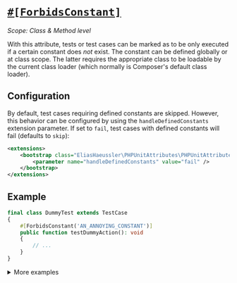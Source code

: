 # [`#[ForbidsConstant]`](../../src/Attribute/ForbidsConstant.php)

_Scope: Class & Method level_

With this attribute, tests or test cases can be marked as to be only executed
if a certain constant does *not* exist. The constant can be defined globally or
at class scope. The latter requires the appropriate class to be loadable by the
current class loader (which normally is Composer's default class loader).

## Configuration

By default, test cases requiring defined constants are skipped. However, this
behavior can be configured by using the `handleDefinedConstants` extension
parameter. If set to `fail`, test cases with defined constants will fail
(defaults to `skip`):

```xml
<extensions>
    <bootstrap class="EliasHaeussler\PHPUnitAttributes\PHPUnitAttributesExtension">
        <parameter name="handleDefinedConstants" value="fail" />
    </bootstrap>
</extensions>
```

## Example

```php
final class DummyTest extends TestCase
{
    #[ForbidsConstant('AN_ANNOYING_CONSTANT')]
    public function testDummyAction(): void
    {
        // ...
    }
}
```

<details>
<summary>More examples</summary>

### Forbid class constant

Class level:

```php
#[ForbidsConstant(AnAnnoyingClass::class . '::AN_ANNOYING_CONSTANT')]
final class DummyTest extends TestCase
{
    public function testDummyAction(): void
    {
        // Skipped if AnAnnoyingClass::AN_ANNOYING_CONSTANT is defined.
    }

    public function testOtherDummyAction(): void
    {
        // Skipped if AnAnnoyingClass::AN_ANNOYING_CONSTANT is defined.
    }
}
```

Method level:

```php
final class DummyTest extends TestCase
{
    #[ForbidsConstant(AnAnnoyingClass::class . '::AN_ANNOYING_CONSTANT')]
    public function testDummyAction(): void
    {
        // Skipped if AnAnnoyingClass::AN_ANNOYING_CONSTANT is defined.
    }

    public function testOtherDummyAction(): void
    {
        // Not skipped.
    }
}
```

### Forbid class constant and provide custom message

Class level:

```php
#[ForbidsConstant(AnAnnoyingClass::class . '::AN_ANNOYING_CONSTANT', 'This test requires an important constant.')]
final class DummyTest extends TestCase
{
    public function testDummyAction(): void
    {
        // Skipped if AnAnnoyingClass::AN_ANNOYING_CONSTANT is defined, along with custom message.
    }

    public function testOtherDummyAction(): void
    {
        // Skipped if AnAnnoyingClass::AN_ANNOYING_CONSTANT is defined, along with custom message.
    }
}
```

Method level:

```php
final class DummyTest extends TestCase
{
    #[ForbidsConstant(AnAnnoyingClass::class . '::AN_ANNOYING_CONSTANT', 'This test requires an important constant.')]
    public function testDummyAction(): void
    {
        // Skipped if AnAnnoyingClass::AN_ANNOYING_CONSTANT is defined, along with custom message.
    }

    public function testOtherDummyAction(): void
    {
        // Not skipped.
    }
}
```

### Forbid class constant and define custom outcome behavior

Class level:

```php
#[ForbidsConstant(AnAnnoyingClass::class . '::AN_ANNOYING_CONSTANT', outcomeBehavior: OutcomeBehavior::Fail)]
final class DummyTest extends TestCase
{
    public function testDummyAction(): void
    {
        // Fails if AnAnnoyingClass::AN_ANNOYING_CONSTANT is defined.
    }

    public function testOtherDummyAction(): void
    {
        // Fails if AnAnnoyingClass::AN_ANNOYING_CONSTANT is defined.
    }
}
```

Method level:

```php
final class DummyTest extends TestCase
{
    #[ForbidsConstant(AnAnnoyingClass::class . '::AN_ANNOYING_CONSTANT', outcomeBehavior: OutcomeBehavior::Fail)]
    public function testDummyAction(): void
    {
        // Fails if AnAnnoyingClass::AN_ANNOYING_CONSTANT is defined.
    }

    public function testOtherDummyAction(): void
    {
        // Does not fail.
    }
}
```

### Forbid multiple constants

Class level:

```php
#[ForbidsConstant('SOME_IMPORTANT_CONSTANT')]
#[ForbidsConstant('ANOTHER_VERY_IMPORTANT_CONSTANT')]
final class DummyTest extends TestCase
{
    public function testDummyAction(): void
    {
        // Skipped if SOME_IMPORTANT_CONSTANT and/or ANOTHER_VERY_IMPORTANT_CONSTANT constants are defined.
    }

    public function testOtherDummyAction(): void
    {
        // Skipped if SOME_IMPORTANT_CONSTANT and/or ANOTHER_VERY_IMPORTANT_CONSTANT constants are defined.
    }
}
```

Method level:

```php
final class DummyTest extends TestCase
{
    #[ForbidsConstant('SOME_IMPORTANT_CONSTANT')]
    #[ForbidsConstant('ANOTHER_VERY_IMPORTANT_CONSTANT')]
    public function testDummyAction(): void
    {
        // Skipped if SOME_IMPORTANT_CONSTANT and/or ANOTHER_VERY_IMPORTANT_CONSTANT constants are defined.
    }

    public function testOtherDummyAction(): void
    {
        // Not skipped.
    }
}
```

</details>
